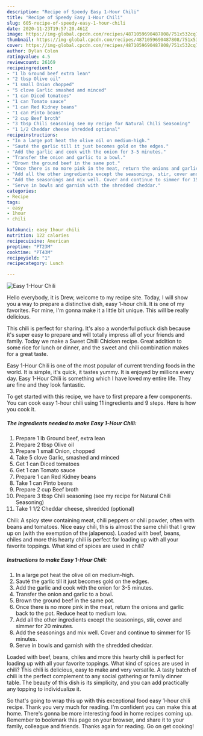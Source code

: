 ```yaml
---
description: "Recipe of Speedy Easy 1-Hour Chili"
title: "Recipe of Speedy Easy 1-Hour Chili"
slug: 605-recipe-of-speedy-easy-1-hour-chili
date: 2020-11-23T19:57:20.461Z
image: https://img-global.cpcdn.com/recipes/4871059690487808/751x532cq70/easy-1-hour-chili-recipe-main-photo.jpg
thumbnail: https://img-global.cpcdn.com/recipes/4871059690487808/751x532cq70/easy-1-hour-chili-recipe-main-photo.jpg
cover: https://img-global.cpcdn.com/recipes/4871059690487808/751x532cq70/easy-1-hour-chili-recipe-main-photo.jpg
author: Dylan Colon
ratingvalue: 4.5
reviewcount: 26169
recipeingredient:
- "1 lb Ground beef extra lean"
- "2 tbsp Olive oil"
- "1 small Onion chopped"
- "5 clove Garlic smashed and minced"
- "1 can Diced tomatoes"
- "1 can Tomato sauce"
- "1 can Red Kidney beans"
- "1 can Pinto beans"
- "2 cup Beef broth"
- "3 tbsp Chili seasoning see my recipe for Natural Chili Seasoning"
- "1 1/2 Cheddar cheese shredded optional"
recipeinstructions:
- "In a large pot heat the olive oil on medium-high."
- "Sauté the garlic till it just becomes gold on the edges."
- "Add the garlic and cook with the onion for 3-5 minutes."
- "Transfer the onion and garlic to a bowl."
- "Brown the ground beef in the same pot."
- "Once there is no more pink in the meat, return the onions and garlic back to the pot.  Reduce heat to medium low."
- "Add all the other ingredients except the seasonings, stir, cover and simmer for 20 minutes."
- "Add the seasonings and mix well. Cover and continue to simmer for 15 minutes."
- "Serve in bowls and garnish with the shredded cheddar."
categories:
- Recipe
tags:
- easy
- 1hour
- chili

katakunci: easy 1hour chili 
nutrition: 122 calories
recipecuisine: American
preptime: "PT23M"
cooktime: "PT43M"
recipeyield: "1"
recipecategory: Lunch

---
```



![Easy 1-Hour Chili](https://img-global.cpcdn.com/recipes/4871059690487808/751x532cq70/easy-1-hour-chili-recipe-main-photo.jpg)

Hello everybody, it is Drew, welcome to my recipe site. Today, I will show you a way to prepare a distinctive dish, easy 1-hour chili. It is one of my favorites. For mine, I'm gonna make it a little bit unique. This will be really delicious.

This chili is perfect for sharing. It&#39;s also a wonderful potluck dish because it&#39;s super easy to prepare and will totally impress all of your friends and family. Today we make a Sweet Chilli Chicken recipe. Great addition to some rice for lunch or dinner, and the sweet and chili combination makes for a great taste.

Easy 1-Hour Chili is one of the most popular of current trending foods in the world. It is simple, it's quick, it tastes yummy. It is enjoyed by millions every day. Easy 1-Hour Chili is something which I have loved my entire life. They are fine and they look fantastic.


To get started with this recipe, we have to first prepare a few components. You can cook easy 1-hour chili using 11 ingredients and 9 steps. Here is how you cook it.

<!--inarticleads1-->

##### The ingredients needed to make Easy 1-Hour Chili:

1. Prepare 1 lb Ground beef, extra lean
1. Prepare 2 tbsp Olive oil
1. Prepare 1 small Onion, chopped
1. Take 5 clove Garlic, smashed and minced
1. Get 1 can Diced tomatoes
1. Get 1 can Tomato sauce
1. Prepare 1 can Red Kidney beans
1. Take 1 can Pinto beans
1. Prepare 2 cup Beef broth
1. Prepare 3 tbsp Chili seasoning (see my recipe for Natural Chili Seasoning)
1. Take 1 1/2 Cheddar cheese, shredded (optional)


Chili: A spicy stew containing meat, chili peppers or chili powder, often with beans and tomatoes. Nice easy chili, this is almost the same chili that I grew up on (with the exemption of the jalapenos). Loaded with beef, beans, chiles and more this hearty chili is perfect for loading up with all your favorite toppings. What kind of spices are used in chili? 

<!--inarticleads2-->

##### Instructions to make Easy 1-Hour Chili:

1. In a large pot heat the olive oil on medium-high.
1. Sauté the garlic till it just becomes gold on the edges.
1. Add the garlic and cook with the onion for 3-5 minutes.
1. Transfer the onion and garlic to a bowl.
1. Brown the ground beef in the same pot.
1. Once there is no more pink in the meat, return the onions and garlic back to the pot.  Reduce heat to medium low.
1. Add all the other ingredients except the seasonings, stir, cover and simmer for 20 minutes.
1. Add the seasonings and mix well. Cover and continue to simmer for 15 minutes.
1. Serve in bowls and garnish with the shredded cheddar.


Loaded with beef, beans, chiles and more this hearty chili is perfect for loading up with all your favorite toppings. What kind of spices are used in chili? This chili is delicious, easy to make and very versatile. A tasty batch of chili is the perfect complement to any social gathering or family dinner table. The beauty of this dish is its simplicity, and you can add practically any topping to individualize it. 

So that's going to wrap this up with this exceptional food easy 1-hour chili recipe. Thank you very much for reading. I'm confident you can make this at home. There's gonna be more interesting food in home recipes coming up. Remember to bookmark this page on your browser, and share it to your family, colleague and friends. Thanks again for reading. Go on get cooking!
